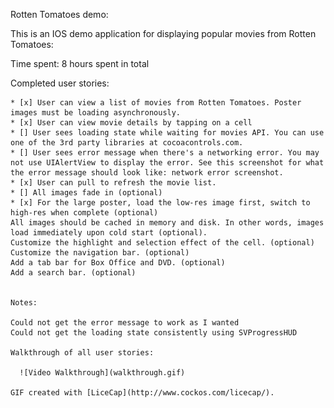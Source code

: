 Rotten Tomatoes demo:


This is an IOS demo application for displaying popular movies from Rotten Tomatoes:

Time spent: 8 hours spent in total

Completed user stories:

    * [x] User can view a list of movies from Rotten Tomatoes. Poster images must be loading asynchronously.
    * [x] User can view movie details by tapping on a cell
    * [] User sees loading state while waiting for movies API. You can use one of the 3rd party libraries at cocoacontrols.com.
    * [] User sees error message when there's a networking error. You may not use UIAlertView to display the error. See this screenshot for what the error message should look like: network error screenshot.
    * [x] User can pull to refresh the movie list.
    * [] All images fade in (optional)
    * [x] For the large poster, load the low-res image first, switch to high-res when complete (optional)
    All images should be cached in memory and disk. In other words, images load immediately upon cold start (optional).
    Customize the highlight and selection effect of the cell. (optional)
    Customize the navigation bar. (optional)
    Add a tab bar for Box Office and DVD. (optional)
    Add a search bar. (optional)

    
    Notes:

    Could not get the error message to work as I wanted
    Could not get the loading state consistently using SVProgressHUD

    Walkthrough of all user stories:

      ![Video Walkthrough](walkthrough.gif)

    GIF created with [LiceCap](http://www.cockos.com/licecap/).


